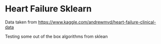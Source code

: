 # Heart Failure Sklearn

Data taken from https://www.kaggle.com/andrewmvd/heart-failure-clinical-data

Testing some out of the box algorithms from sklean
